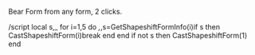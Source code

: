 Bear Form from any form, 2 clicks.

/script local s,_ for i=1,5 do _,_,s=GetShapeshiftFormInfo(i)if s then CastShapeshiftForm(i)break end end if not s then CastShapeshiftForm(1) end